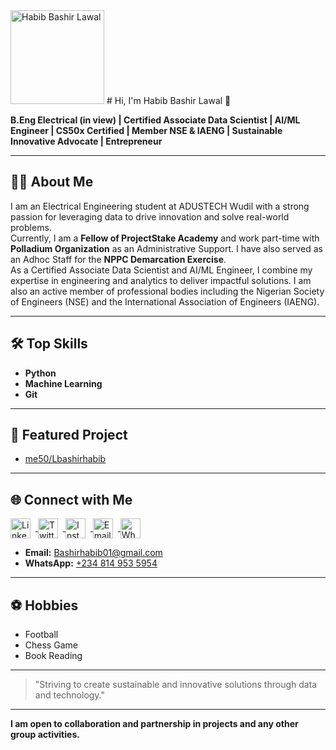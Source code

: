 <img src="https://github.com/Lbashirhabib.png" width="150" alt="Habib Bashir Lawal"/>
# Hi, I'm Habib Bashir Lawal 👋

**B.Eng Electrical (in view) | Certified Associate Data Scientist | AI/ML Engineer | CS50x Certified | Member NSE & IAENG | Sustainable Innovative Advocate | Entrepreneur**

---

## 👨‍🎓 About Me

I am an Electrical Engineering student at ADUSTECH Wudil with a strong passion for leveraging data to drive innovation and solve real-world problems.  
Currently, I am a **Fellow of ProjectStake Academy** and work part-time with **Polladium Organization** as an Administrative Support. I have also served as an Adhoc Staff for the **NPPC Demarcation Exercise**.  
As a Certified Associate Data Scientist and AI/ML Engineer, I combine my expertise in engineering and analytics to deliver impactful solutions. I am also an active member of professional bodies including the Nigerian Society of Engineers (NSE) and the International Association of Engineers (IAENG).

---

## 🛠 Top Skills

- **Python**
- **Machine Learning**
- **Git**

---

## 🚀 Featured Project

- [me50/Lbashirhabib](https://github.com/me50/Lbashirhabib)

---

## 🌐 Connect with Me

<a href="https://www.linkedin.com/in/habib-bashir-lawal-6034a227b/" target="_blank">
  <img src="https://cdn.jsdelivr.net/gh/devicons/devicon/icons/linkedin/linkedin-original.svg" alt="LinkedIn" width="32" style="vertical-align:middle; margin-right:8px;"/>
</a>
<a href="https://www.twitter.com/el_bashir_jr" target="_blank">
  <img src="https://cdn.jsdelivr.net/gh/simple-icons/simple-icons/icons/twitter.svg" alt="Twitter" width="32" style="vertical-align:middle; margin-right:8px;"/>
</a>
<a href="https://www.instagram.com/el_bashir._jr" target="_blank">
  <img src="https://cdn.jsdelivr.net/gh/simple-icons/simple-icons/icons/instagram.svg" alt="Instagram" width="32" style="vertical-align:middle; margin-right:8px;"/>
</a>
<a href="mailto:Bashirhabib01@gmail.com" target="_blank">
  <img src="https://cdn.jsdelivr.net/gh/simple-icons/simple-icons/icons/gmail.svg" alt="Email" width="32" style="vertical-align:middle; margin-right:8px;"/>
</a>
<a href="https://wa.me/2348149535954" target="_blank">
  <img src="https://cdn.jsdelivr.net/gh/simple-icons/simple-icons/icons/whatsapp.svg" alt="WhatsApp" width="32" style="vertical-align:middle; margin-right:8px;"/>
</a>

- **Email:** [Bashirhabib01@gmail.com](mailto:Bashirhabib01@gmail.com)
- **WhatsApp:** [+234 814 953 5954](https://wa.me/2348149535954)

---

## ⚽ Hobbies

- Football
- Chess Game
- Book Reading
  

---

> "Striving to create sustainable and innovative solutions through data and technology."

---

**I am open to collaboration and partnership in projects and any other group activities.**
